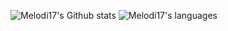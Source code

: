 
![Melodi17's Github stats](https://github-readme-stats.vercel.app/api?username=Melodi17&show_icons=true&theme=tokyonight&bg_color=00000000) ![Melodi17's languages](https://github-readme-stats.vercel.app/api/top-langs/?username=Melodi17&layout=compact&theme=tokyonight&bg_color=00000000)

